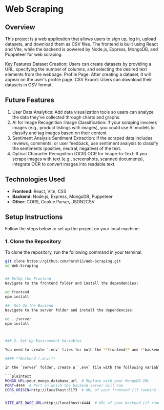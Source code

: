 # Web Scraping

## Overview

This project is a web application that allows users to sign up, log in, upload datasets, and download them as CSV files. The frontend is built using React and Vite, while the backend is powered by Node.js, Express, MongoDB, and Puppeteer for web scraping.

Key Features
Dataset Creation: Users can create datasets by providing a URL, specifying the number of columns, and selecting the desired text elements from the webpage.
Profile Page: After creating a dataset, it will appear on the user's profile page.
CSV Export: Users can download their datasets in CSV format.


## Future Features
1) User Data Analytics: Add data visualization tools so users can analyze the data they’ve collected through charts and graphs.
2) AI for Image Recognition :Image Classification: If your scraping involves images (e.g., product listings with images), you could use AI models to classify and tag images based on their content
3) Sentiment Analysis
Sentiment Extraction: If the scraped data includes reviews, comments, or user feedback, use sentiment analysis to classify the sentiments (positive, neutral, negative) of the text.
4) Optical Character Recognition (OCR)
OCR for Image-to-Text: If you scrape images with text (e.g., screenshots, scanned documents), integrate OCR to convert images into readable text.

## Technologies Used

- **Frontend**: React, Vite, CSS
- **Backend**: Node.js, Express, MongoDB, Puppeteer
- **Other**: CORS, Cookie Parser, JSON2CSV

## Setup Instructions

Follow the steps below to set up the project on your local machine:

### 1. Clone the Repository

To clone the repository, run the following command in your terminal:

```bash
git clone https://github.com/Parsh15/Web-Scraping.git
cd Web-Scraping


## SetUp the Frontend
Navigate to the frontend folder and install the dependencies:

cd frontend
npm install

##  Set Up the Backend
Navigate to the server folder and install the dependencies:

cd ../server
npm install



### 2. Set Up Environment Variables

You need to create `.env` files for both the **frontend** and **backend**.

#### **Backend (.env)**

In the `server` folder, create a `.env` file with the following variables:

```plaintext
MONGO_URL=your_mongo_database_url  # Replace with your MongoDB URL
PORT=4444  # Port on which the backend server will run
CORS_ORIGIN=http://localhost:5173  # URL of your frontend (if running locally)


VITE_API_BASE_URL=http://localhost:4444  # URL of your backend (if running locally)

